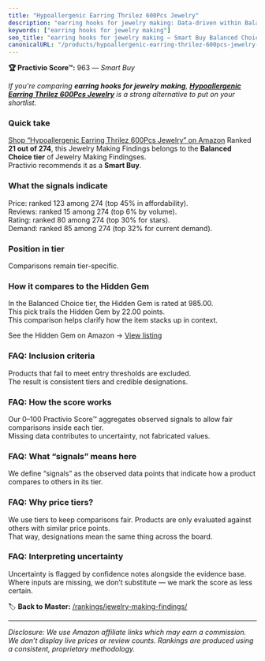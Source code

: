 ```yaml
---
title: "Hypoallergenic Earring Thrilez 600Pcs Jewelry"
description: "earring hooks for jewelry making: Data-driven within Balanced Choice ranking using the Practivio Score™. Positioned by quality, value, demand, findability, mom…"
keywords: ["earring hooks for jewelry making"]
seo_title: "earring hooks for jewelry making — Smart Buy Balanced Choice (2025)"
canonicalURL: "/products/hypoallergenic-earring-thrilez-600pcs-jewelry-B08NW3Q36T/"
---
```


**🏆 Practivio Score™:** 963 — _Smart Buy_


*If you're comparing **earring hooks for jewelry making**, **[Hypoallergenic Earring Thrilez 600Pcs Jewelry](https://www.amazon.com/dp/B08NW3Q36T?tag=practivio-20)** is a strong alternative to put on your shortlist.*
### Quick take
[Shop “Hypoallergenic Earring Thrilez 600Pcs Jewelry” on Amazon](https://www.amazon.com/dp/B08NW3Q36T?tag=practivio-20)
Ranked **21 out of 274**, this Jewelry Making Findings belongs to the **Balanced Choice tier** of Jewelry Making Findingses.  
Practivio recommends it as a **Smart Buy**.

### What the signals indicate
Price: ranked 123 among 274 (top 45% in affordability).  
Reviews: ranked 15 among 274 (top 6% by volume).  
Rating: ranked 80 among 274 (top 30% for stars).  
Demand: ranked 85 among 274 (top 32% for current demand).

### Position in tier
Comparisons remain tier-specific.

### How it compares to the Hidden Gem
In the Balanced Choice tier, the Hidden Gem is rated at 985.00.  
This pick trails the Hidden Gem by 22.00 points.  
This comparison helps clarify how the item stacks up in context.  

See the Hidden Gem on Amazon → [View listing](https://www.amazon.com/dp/B0B4JPSQLG?tag=practivio-20)

### FAQ: Inclusion criteria
Products that fail to meet entry thresholds are excluded.  
The result is consistent tiers and credible designations.

### FAQ: How the score works
Our 0–100 Practivio Score™ aggregates observed signals to allow fair comparisons inside each tier.  
Missing data contributes to uncertainty, not fabricated values.

### FAQ: What “signals” means here
We define “signals” as the observed data points that indicate how a product compares to others in its tier.

### FAQ: Why price tiers?
We use tiers to keep comparisons fair. Products are only evaluated against others with similar price points.  
That way, designations mean the same thing across the board.

### FAQ: Interpreting uncertainty
Uncertainty is flagged by confidence notes alongside the evidence base.  
Where inputs are missing, we don’t substitute — we mark the score as less certain.


🏷️ **Back to Master:** [/rankings/jewelry-making-findings/](/rankings/jewelry-making-findings/)

---
_Disclosure: We use Amazon affiliate links which may earn a commission. We don’t display live prices or review counts. Rankings are produced using a consistent, proprietary methodology._
